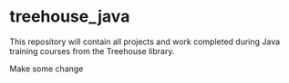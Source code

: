 # treehouse_java
This repository will contain all projects and work completed during Java training courses from the Treehouse library.

Make some change